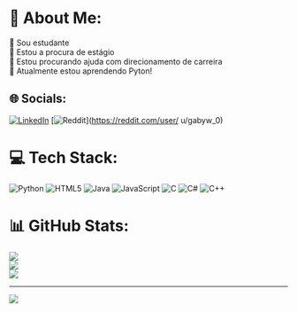 # 💫 About Me:
🔭 Sou estudante<br>👯 Estou a procura de estágio<br>🤝 Estou procurando ajuda com direcionamento de carreira<br>🌱 Atualmente estou aprendendo Pyton!


## 🌐 Socials:
[![LinkedIn](https://img.shields.io/badge/LinkedIn-%230077B5.svg?logo=linkedin&logoColor=white)](https://linkedin.com/in/www.linkedin.com/in/gabriel-palavra-86164a22b) [![Reddit](https://img.shields.io/badge/Reddit-%23FF4500.svg?logo=Reddit&logoColor=white)](https://reddit.com/user/ u/gabyw_0) 

# 💻 Tech Stack:
![Python](https://img.shields.io/badge/python-3670A0?style=for-the-badge&logo=python&logoColor=ffdd54) ![HTML5](https://img.shields.io/badge/html5-%23E34F26.svg?style=for-the-badge&logo=html5&logoColor=white) ![Java](https://img.shields.io/badge/java-%23ED8B00.svg?style=for-the-badge&logo=openjdk&logoColor=white) ![JavaScript](https://img.shields.io/badge/javascript-%23323330.svg?style=for-the-badge&logo=javascript&logoColor=%23F7DF1E) ![C](https://img.shields.io/badge/c-%2300599C.svg?style=for-the-badge&logo=c&logoColor=white) ![C#](https://img.shields.io/badge/c%23-%23239120.svg?style=for-the-badge&logo=csharp&logoColor=white) ![C++](https://img.shields.io/badge/c++-%2300599C.svg?style=for-the-badge&logo=c%2B%2B&logoColor=white)
# 📊 GitHub Stats:
![](https://github-readme-stats.vercel.app/api?username=Gabriel-byte97&theme=dark&hide_border=false&include_all_commits=false&count_private=false)<br/>
![](https://github-readme-streak-stats.herokuapp.com/?user=Gabriel-byte97&theme=dark&hide_border=false)<br/>
![](https://github-readme-stats.vercel.app/api/top-langs/?username=Gabriel-byte97&theme=dark&hide_border=false&include_all_commits=false&count_private=false&layout=compact)

---
[![](https://visitcount.itsvg.in/api?id=Gabriel-byte97&icon=0&color=0)](https://visitcount.itsvg.in)

<!-- Proudly created with GPRM ( https://gprm.itsvg.in ) -->